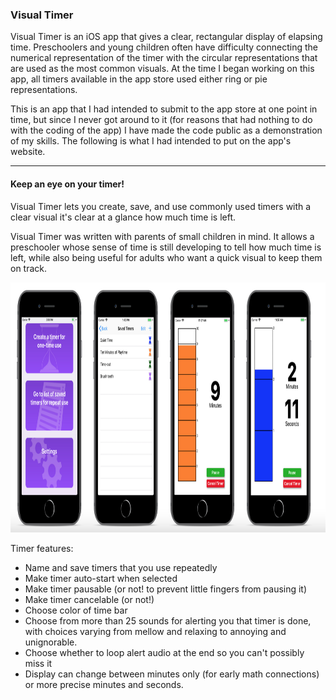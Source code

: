 ### Visual Timer
Visual Timer is an iOS app that gives a clear, rectangular  display of elapsing time. Preschoolers and young children often have difficulty connecting the numerical representation of the timer with the circular representations that are used as the most  common visuals. At the time I began working on this app, all timers available in the app store used either ring or pie representations.

This is an app that I had intended to submit to the app store at one point in time, but since I never got around to it (for reasons that had nothing to do with the coding of the app) I have made the code public as a demonstration of my skills.  The following is what I had intended to put on the app's website.

---

<h4> Keep an eye on your timer!</h4>

<p>Visual Timer lets you create, save, and use commonly used timers with a clear visual it's clear at a glance how much time is left.</p>
                                        
<p>Visual Timer was written with parents of small children in mind. It allows a preschooler whose sense of time is still developing to tell how much time is left, while also being useful for adults who want a quick visual to keep them on track.</p>
<img class="phone" src="readme_images/many-screens.png" height="400"/>

<p>Timer features:
<ul>
<li>Name and save timers that you use repeatedly</li>
<li>Make timer auto-start when selected</li>
<li>Make timer pausable (or not! to prevent little fingers from pausing it)</li>
<li>Make timer cancelable (or not!)</li>
<li>Choose color of time bar</li>
<li>Choose from more than 25 sounds for alerting you that timer is done, with choices varying from mellow and relaxing to annoying and unignorable.</li>
<li>Choose whether to loop alert audio at the end so you can't possibly miss it</li>
<li>Display can change between minutes only (for early math connections) or more precise minutes and seconds.</li>
</ul>
</p>
</p>

 

